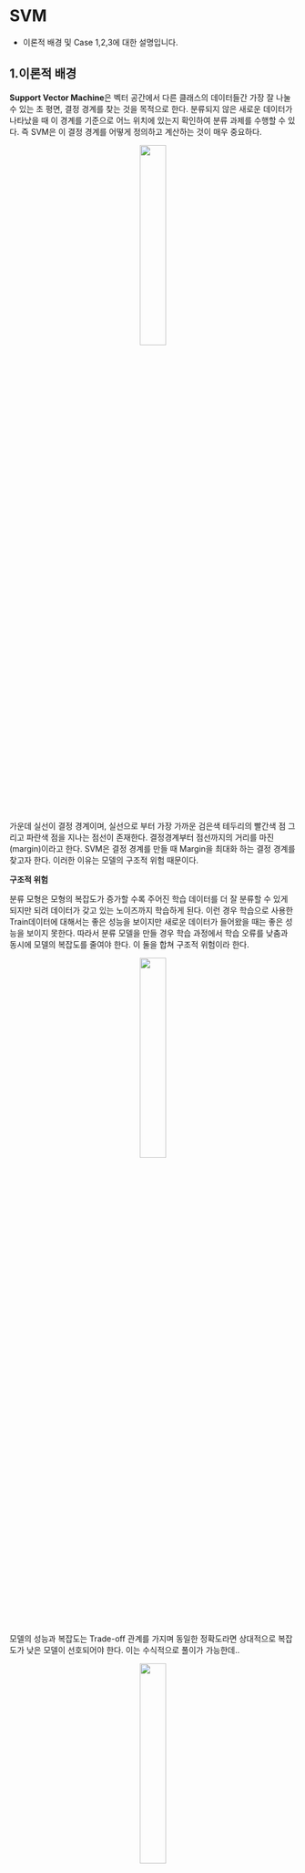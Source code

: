 # SVM

- 이론적 배경 및 Case 1,2,3에 대한 설명입니다. 

## 1.이론적 배경

**Support Vector Machine**은 벡터 공간에서 다른 클래스의 데이터들간 가장 잘 나눌 수 있는 초 평면, 결정 경계를 찾는 것을 목적으로 한다. 분류되지 않은 새로운 데이터가 나타났을 때 이 경계를 기준으로 어느 위치에 있는지 확인하여 분류 과제를 수행할 수 있다. 즉 SVM은 이 결정 경계를 어떻게 정의하고 계산하는 것이 매우 중요하다. 
<p align="center"><img src="https://user-images.githubusercontent.com/92499881/195275527-08bc4c5c-aa7f-4d5d-98e7-d6a21be654f2.png"  width="30%" height="30%"/>

가운데 실선이 결정 경계이며, 실선으로 부터 가장 가까운 검은색 테두리의 빨간색 점 그리고 파란색 점을 지나는 점선이 존재한다. 결정경계부터 점선까지의 거리를 마진(margin)이라고 한다. SVM은 결정 경계를 만들 때 Margin을 최대화 하는 결정 경계를 찾고자 한다. 이러한 이유는 모델의 구조적 위험 때문이다. 

**구조적 위험**
  
  분류 모형은 모형의 복잡도가 증가할 수록 주어진 학습 데이터를 더 잘 분류할 수 있게 되지만 되려 데이터가 갖고 있는 노이즈까지 학습하게 된다. 이런 경우 학습으로 사용한 Train데이터에 대해서는 좋은 성능을 보이지만 새로운 데이터가 들어왔을 때는 좋은 성능을 보이지 못한다. 따라서 분류 모델을 만들 경우 학습 과정에서 학습 오류를 낮춤과 동시에 모델의 복잡도를 줄여야 한다. 이 둘을 합쳐 구조적 위험이라 한다. 
  
 <p align="center"><img src = "https://user-images.githubusercontent.com/92499881/195276434-0294a827-6b88-47b4-89a5-e3a55a9e6dd7.png" width="30%" height='30%'/>

모델의 성능과 복잡도는 Trade-off 관계를 가지며 동일한 정확도라면 상대적으로 복잡도가 낮은 모델이 선호되어야 한다. 이는 수식적으로 풀이가 가능한데..
   <p align="center"><img src = "https://user-images.githubusercontent.com/92499881/195277956-db9be88e-fb44-4c1f-8bba-f2dc99a1bea6.png" width="30%" height='30%'/>
     
   - VC dimension : 함수 H에 의해 최대로 shattered 될 수 있는 points의 수, 어떤 함수의 복잡도,Capacity를 측정하는 지표  
   - 위 이미지에서 h가 VC dimension, 복잡도를 의미하며 이것이 커질 수록 R[f] term 전체가 증가하게 되고 위험도가 증가하게 된다. 
   - 반대로 h가 낮아지거나 데이터의 양(n)이 많아질 수록 R[f] term 전체가 감소하고 리스크가 감소하게 된다. 
   - 마진을 최대화 할 경우 데이터를 분류할 수 있는 경계면의 수가 감소하게 되고 이는 VC dimension의 감소를 의미한다. 
   - 즉 마진 최대화 -> Vc dimension 감소 -> 구조적 위험도 감소로 수렴하게 된다. 
     
## 2. SVM Cases 
     
<p align="center"><img src = "https://user-images.githubusercontent.com/92499881/195294814-c6d5a20b-e26d-4054-85a4-a5a22597d66b.png" width="50%" height='50%'/>
  
### 2.1 Case 1 : Linear & Hard margin SVM
     
**목적함수정의**   
- Emperical risk는 d차원의 데이터를 나누는 d-1차원의 hyperplane을 구하는 문제로, 아래의 식에서 w와 b를 구하는 것이 목적이다. 

$$
H = \{x -> sign(w \cdot x + b : w \in R^d, b \in R)\}
$$

- 이 수식을 통해 도출되는 w와 b의 조합이 classification boundary이며 이를 통해 나오는 결과 값이 + 또는 -의 부호를 갖게 되며 이 부호가 각 데이터 포인트들이 속하는 클래스를 의미하게 된다.      
- Classification Boundary는 하나가 아니며 여러 boundary 가운데 VC dimension을 최소화 하는 boundary를 선택하게 된다. 
- 마진과 VC Dimension 간에는 아래와 같은 관계가 성립한다. 

$$
h \leq min([{R^2 \over \delta^2}], D) +1      
$$
     
- 위 식에서 R은 hyperplane의 반지름으로 모든 데이터를 감싸는 원을 그렸을 때 반지름을 의미한다. 
- 이 식에 따르면 마진($\delta$)이 커지는 것은 곧 VC dimension(h)가 작아지는 것을 의미한다. 
- 이를 다시 목적 함수로 정의를 하면 
     
$$
Objective function: min {1 \over 2}||w||^2
$$ 
     
**제약조건, 최적화** 
     
- 이에 대하여 제약식이 존재하는데 $s.t.y_i(w^Tx_i +b) \geq 1$ 이며 이는 어떤 feature set x의 벡터가 주어졌을 때 이를 + 또는 -로 분류하는 hyperplane을 의미하며 위의 목적함수는 제약식을 만족하는 hyperplane 중 마진을 최대화 하는 최적값을 찾는 것을 의미한다. 

- 제약이 있는 최적화 문제를 풀기 위해 라그랑주 승수법을 사용한다. 
     
$$
minL_p(w,b,\alpha_i) = {1\over 2}||w||^2 - {\sum}^N_{i=1} \alpha_i(y_i(w^Tx_i +b)-1)
$$
     
- L을 미지수 w와 b로 각각 편미분한 값이 0이 되는 곳에서 최소값을 가지므로 이를 정리하면 w와 b를 a,x,y에 대한 식으로 정리할 수 있다. 
- 이를 목적 함수에 넣어 정리하면 a,x,y에 대한 식으로 정리가 가능하며 이 때 x와y는 이미 주어진 값이므로 SVM 문제를 미지수 $\alpha$의 이차 방정식을 푸는 문제로 정의할 수 있다. 
     
$$
max L_D(\alpha_i) = \sum^N_{i=1}\alpha_i - {1\over 2}\sum^N_{i=1}\sum^N_{j=1}\alpha_i\alpha_jy_iy_jx_i^Tx_js.t. \sum^N_{i=1}\alpha_iy_i = 0, \alpha_i \geq 0
$$
     
- 여기서 KKTcondition에 따라 아래와 같은 수식이 성립한다. 
     
$$
kkt\space condition : {\alpha L_p \over {\alpha w}} = 0 => w = \sum^N_{i=1}\alpha_i y_i x_i
$$ 

$$
\alpha_i(y_i(w^Tx_i+b)-1) =0
$$ 
- 즉 $\alpha$가 0 -> y(wx+b)-1 != 0 
- 또는 y(wx+b)-1 = 0 -> $\alpha$ != 0 
```
정리하면 마진을 최대화 하는 하이퍼 평면을 찾기 위해 데이터와 라그랑주 승수를 이용해 w와 b를 구한다. 그리고 이 때 $\alpha$가 0이 아닌 벡터들을 일컬어 Support Vector라고 한다. 
```
     
### 2.2 Case 2 : Linear & soft Margin SVM 
     
- 하지만 도출과정 1, Hard Margin, Linear case 를 사용할 경우 좋은 성능을 내기 어렵다. 대부분의 데이터는 깔끔한 분류 경계면으로 분류하기 어렵고 혹은 과적합 되어 새로운 데이터에 좋은 성능을 보이지 않는다. 이러한 문제를 해결하기 위해 최적화 대상인 기존의 목적 함수를 수정할 필요가 있다.
- 구조는 동일하되 기존의 목적 함수에 패널티를 부여한다. 이 페널티는 데이터 포인트들이 결정 경계면을 통해 오분류 되어도 어느정도 허용할 수 있도록 해준다. 이 때 목적함수 및 제약식은 아래와 같다.
     
- 목적함수 : $min{1\over 2}||w||^2 + C\sum^N_{i=1}\xi$
- 제약식 : $y_i(w^Tx_i+b)\geq1-\xi_i,\space \xi_i\geq 0$

- 여기서 C는 페널티에 대한 hyperparameter로 페널티를 얼마나 과중하게 보는 지를 결정한다.
- 목적함수는 마진의 최대화와 함께 페널티의 최소화를 달성하는 것이 목적이다.
- 목적 함수는 Case 1과 비슷하게 w,b 그리고 $\xi$의 라그랑주 문제이며 각 항에 대해 편미분 후 라그랑주 승수 와 x,y에 대한 식으로 정리하여 푸는 과정은 Case 1과 동일하다.

### 2.3 Case 3 : Linear & soft Margin SVM
  
- 만약 고차원의 데이터 이거나 클래스 간 결정 경계면이 비선형인 경우 앞선 Case 1과 Case 2를 사용하는데 어려움을 겪을 수 있다. 
- 그래서 Case 3는 원래 공간이 아닌 선형 분류가 가능한 더 고차원의 공간으로 보내 모델을 학습하자 라는 아이디어를 갖고 출발하며, 고차원 공간으로 옮기기 위해 매핑 함수를 사용한다. 
- 목적은 앞선 과정과 마찬가지로 마진을 최대화 하는 결정 경계면을 찾는 것이며 여기에 유연성 확보를 위한 비선형 분류 경계면 생성이 추가된다. 
 
**목적함수 및 제약식** 
  
$$
min {1\over 2}||w||^2 + C\sum^N_{i=1}\xi_i
$$

$$
s.t. y_i(w^T\Phi(x_i)+b) \geq 1 - \xi, \xi \geq 0,
$$   
  
- 이 때 $\Phi$가 x를 고차원으로 매핑해주는 매핑 함수를 의미한다. 
- 앞선 Case1과 2와 마찬가지로 라그랑주 승수법을 통해 풀면 아래의 식을 얻을 수 있다. 
  
$$
max L_D = \sum^n_{i=1}\alpha_i - {1\over 2}\sum^n_{i=1}\sum^n_{j=1}\alpha_i\alpha_jy_iy_j\Phi(x_i)\Phi(x_j)
$$
- 이 때 하나의 문제가 발생하게 되는데 고차원으로 이동시키는 매핑 함수를 찾을 수 없다는 것이다. 
- 하지만 최종 목적 함수를 잘 보면 고차원에서 항상 두 벡터 간의 내적(inner product) 형태로만 존재한다는 것을 알 수 있다. 
- 만약 저차원 데이터를 이용해 고차원 공간상에 내적 값을 결과물로 줄 수 있다면 명시적인 고차원 매핑은 필요가 없게 된다.   

**커널 트릭**
- 고차원 상에서의 목적 함수를 달성하기 위해 매핑 함수를 직접 찾는 것이 아닌 내적값을 결과물을 내는 커널 함수를 이용하기 때문에 커널 트릭이라 한다. 
- 우리가 찾고자 하는 것은 커널 함수이며, 유효한 함수는 다음의 조건을 만족해야 한다. 
  1. Symmetric해야 하며 
  2. Positive semi-definite 해야 한다. (Mercer's condition) 
  
  
**대표적 커널 함수** 
- Polynomial
- Gaussian(RBF) 
- Sigmoid 
- 커널함수에 따라 나타나는 결정 경계면의 형태가 다르며 커널 함수 별 특징이 있다. 가우시안 커널 함수(RBF)의 경우 이론적으로 무한개의 점을 shatter 할 수 있다 라는 장점이 있다. (VC dimension이 무한대가 아님) 

